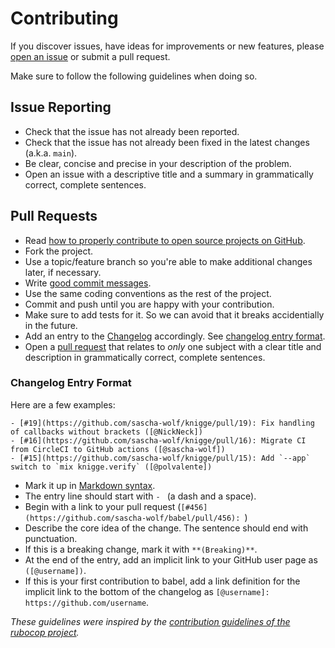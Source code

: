 # Contributing

If you discover issues, have ideas for improvements or new features,
please [open an issue](https://github.com/sascha-wolf/babel/issues)
or submit a pull request.

Make sure to follow the following guidelines when doing so.

## Issue Reporting

* Check that the issue has not already been reported.
* Check that the issue has not already been fixed in the latest changes
  (a.k.a. `main`).
* Be clear, concise and precise in your description of the problem.
* Open an issue with a descriptive title and a summary in grammatically correct,
  complete sentences.

## Pull Requests

* Read [how to properly contribute to open source projects on GitHub](https://www.gun.io/blog/how-to-github-fork-branch-and-pull-request).
* Fork the project.
* Use a topic/feature branch so you're able to make additional changes later, if necessary.
* Write [good commit messages](https://chris.beams.io/posts/git-commit/).
* Use the same coding conventions as the rest of the project.
* Commit and push until you are happy with your contribution.
* Make sure to add tests for it. So we can avoid that it breaks accidentially in the future.
* Add an entry to the [Changelog](./CHANGELOG.md) accordingly. See [changelog entry format](#changelog-entry-format).
* Open a [pull request](https://help.github.com/articles/about-pull-requests) that relates to *only* one subject with a clear title
  and description in grammatically correct, complete sentences.

### Changelog Entry Format

Here are a few examples:

```
- [#19](https://github.com/sascha-wolf/knigge/pull/19): Fix handling of callbacks without brackets ([@NickNeck])
- [#16](https://github.com/sascha-wolf/knigge/pull/16): Migrate CI from CircleCI to GitHub actions ([@sascha-wolf])
- [#15](https://github.com/sascha-wolf/knigge/pull/15): Add `--app` switch to `mix knigge.verify` ([@polvalente])
```

* Mark it up in [Markdown syntax](https://daringfireball.net/projects/markdown/syntax).
* The entry line should start with `- ` (a dash and a space).
* Begin with a link to your pull request (`[#456](https://github.com/sascha-wolf/babel/pull/456): `)
* Describe the core idea of the change. The sentence should end with punctuation.
* If this is a breaking change, mark it with `**(Breaking)**`.
* At the end of the entry, add an implicit link to your GitHub user page as `([@username])`.
* If this is your first contribution to babel, add a link definition for the implicit link to the bottom of the changelog as `[@username]: https://github.com/username`.

*These guidelines were inspired by the [contribution guidelines of the rubocop project](https://github.com/rubocop/rubocop/blob/master/CONTRIBUTING.md).*

